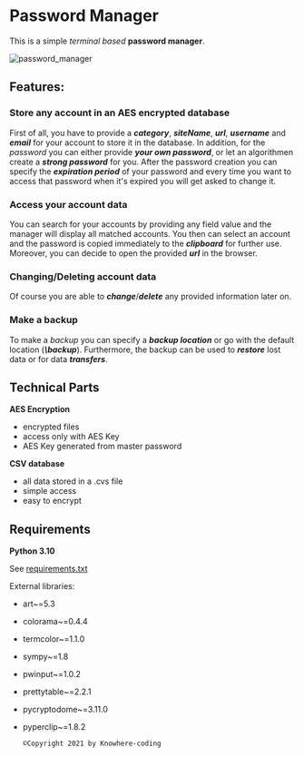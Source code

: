 # Password Manager
This is a simple *terminal based* **password manager**.

![password_manager](https://user-images.githubusercontent.com/92861465/143138479-424e08c6-62d7-4cf4-8199-7fd513a38e3a.PNG)
<!-- Password Manager Screenshot -->

## Features:
### Store any account in an AES encrypted database

First of all, you have to provide a ***category***, ***siteName***, ***url***, ***username*** and ***email*** for your account to store it in the database.
In addition, for the *password* you can either provide ***your own password***, or let an algorithmen create a ***strong password*** for you.
After the password creation you can specify the ***expiration period*** of your password and every time you want to access that
password when it's expired you will get asked to change it.

### Access your account data

You can search for your accounts by providing any field value and the manager will display all matched accounts. You then can
select an account and the password is copied immediately to the ***clipboard*** for further use. Moreover, you can decide to open the 
provided ***url*** in the browser.

### Changing/Deleting account data

Of course you are able to ***change***/***delete*** any provided information later on.

### Make a backup

To make a *backup* you can specify a ***backup location*** or go with the default location (***\backup***). Furthermore, the backup can be used
to ***restore*** lost data or for data ***transfers***.

## Technical Parts

**AES Encryption**
  - encrypted files
  - access only with AES Key
  - AES Key generated from master password

**CSV database**
  - all data stored in a .cvs file
  - simple access
  - easy to encrypt

## Requirements
**Python 3.10**

See [requirements.txt](https://github.com/Knowhere-coding/password_manager/blob/main/requirements.txt)
<!-- requirements.txt file -->

External libraries:
  - art~=5.3
  - colorama~=0.4.4
  - termcolor~=1.1.0
  - sympy~=1.8
  - pwinput~=1.0.2
  - prettytable~=2.2.1
  - pycryptodome~=3.11.0
  - pyperclip~=1.8.2


        ©Copyright 2021 by Knowhere-coding

